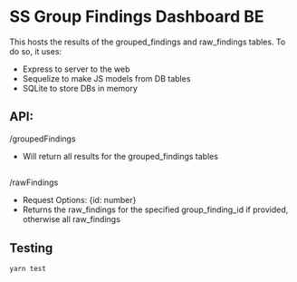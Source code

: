 # SS Group Findings Dashboard BE

This hosts the results of the grouped_findings and raw_findings tables. To do so, it uses:
- Express to server to the web
- Sequelize to make JS models from DB tables
- SQLite to store DBs in memory

## API:
/groupedFindings
- Will return all results for the grouped_findings tables
##
/rawFindings
- Request Options: {id: number}
- Returns the raw_findings for the specified group_finding_id if provided, otherwise all raw_findings


## Testing
`yarn test`
